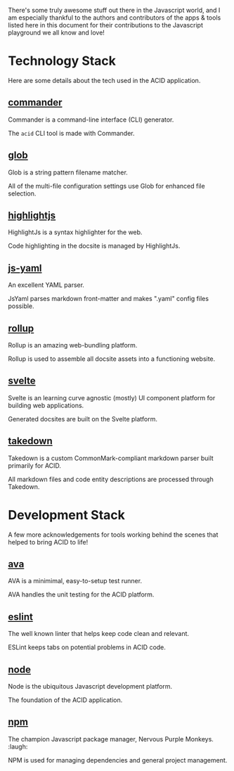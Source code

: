
There's some truly awesome stuff out there in the Javascript world, and I am especially thankful to the authors and contributors of the apps & tools listed here in this document for their contributions to the Javascript playground we all know and love!

# Technology Stack

Here are some details about the tech used in the ACID application.


## [commander](https://www.npmjs.com/package/commander)

Commander is a command-line interface (CLI) generator.

The `acid` CLI tool is made with Commander.


## [glob](https://www.npmjs.com/package/glob)

Glob is a string pattern filename matcher.

All of the multi-file configuration settings use Glob for enhanced file selection. 


## [highlightjs](https://highlightjs.org)

HighlightJs is a syntax highlighter for the web.

Code highlighting in the docsite is managed by HighlightJs.


## [js-yaml](https://www.npmjs.com/package/js-yaml)

An excellent YAML parser.

JsYaml parses markdown front-matter and makes ".yaml" config files possible.


## [rollup](https://rollupjs.org)

Rollup is an amazing web-bundling platform.

Rollup is used to assemble all docsite assets into a functioning website.


## [svelte](https://svelte.dev)

Svelte is an learning curve agnostic (mostly) UI component platform for building web applications.

Generated docsites are built on the Svelte platform.


## [takedown](https://www.npmjs.com/package/takedown)

Takedown is a custom CommonMark-compliant markdown parser built primarily for ACID.

All markdown files and code entity descriptions are processed through Takedown.


# Development Stack

A few more acknowledgements for tools working behind the scenes that helped to bring ACID to life!


## [ava](https://www.npmjs.com/package/ava)

AVA is a minimimal, easy-to-setup test runner.

AVA handles the unit testing for the ACID platform.


## [eslint](https://eslint.org)

The well known linter that helps keep code clean and relevant.

ESLint keeps tabs on potential problems in ACID code.


## [node](http://nodejs.org)

Node is the ubiquitous Javascript development platform.

The foundation of the ACID application.


## [npm](http://www.npmjs.com)

The champion Javascript package manager, Nervous Purple Monkeys. :laugh:

NPM is used for managing dependencies and general project management.


